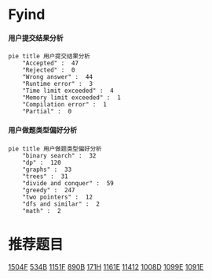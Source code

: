 # Fyind

<!-- tabs:start -->



#### **用户提交结果分析**

```mermaid
pie title 用户提交结果分析
    "Accepted" :  47
    "Rejected" :  0
    "Wrong answer" :  44
    "Runtime error" :  3
    "Time limit exceeded" :  4
    "Memory limit exceeded" :  1
    "Compilation error" :  1
    "Partial" :  0
```

#### **用户做题类型偏好分析**

```mermaid
pie title 用户做题类型偏好分析
    "binary search" :  32
    "dp" :  120
    "graphs" :  33
    "trees" :  31
    "divide and conquer" :  59
    "greedy" :  247
    "two pointers" :  12
    "dfs and similar" :  2
    "math" :  2
```



<!-- tabs:end -->
# 推荐题目
[1504F](https://codeforces.com/contest/1504/problem/F)
[534B](https://codeforces.com/contest/534/problem/B)
[1151F](https://codeforces.com/contest/1151/problem/F)
[890B](https://codeforces.com/contest/890/problem/B)
[171H](https://codeforces.com/contest/171/problem/H)
[1161E](https://codeforces.com/contest/1161/problem/E)
[11412](https://codeforces.com/contest/1141/problem/2)
[1008D](https://codeforces.com/contest/1008/problem/D)
[1099E](https://codeforces.com/contest/1099/problem/E)
[1091E](https://codeforces.com/contest/1091/problem/E)
